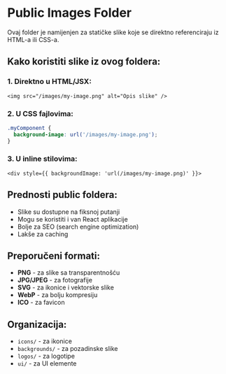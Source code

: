 # Public Images Folder

Ovaj folder je namijenjen za statičke slike koje se direktno referenciraju iz HTML-a ili CSS-a.

## Kako koristiti slike iz ovog foldera:

### 1. Direktno u HTML/JSX:
```tsx
<img src="/images/my-image.png" alt="Opis slike" />
```

### 2. U CSS fajlovima:
```css
.myComponent {
  background-image: url('/images/my-image.png');
}
```

### 3. U inline stilovima:
```tsx
<div style={{ backgroundImage: 'url(/images/my-image.png)' }}>
```

## Prednosti public foldera:
- Slike su dostupne na fiksnoj putanji
- Mogu se koristiti i van React aplikacije
- Bolje za SEO (search engine optimization)
- Lakše za caching

## Preporučeni formati:
- **PNG** - za slike sa transparentnošću
- **JPG/JPEG** - za fotografije
- **SVG** - za ikonice i vektorske slike
- **WebP** - za bolju kompresiju
- **ICO** - za favicon

## Organizacija:
- `icons/` - za ikonice
- `backgrounds/` - za pozadinske slike
- `logos/` - za logotipe
- `ui/` - za UI elemente 